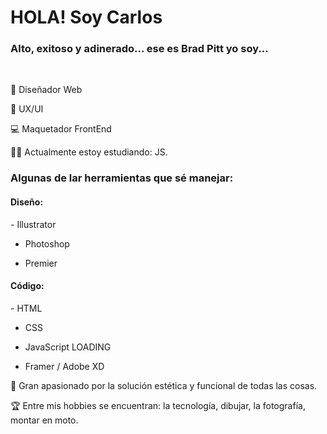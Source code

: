 
<h1>HOLA! Soy Carlos</h1>

<h3>Alto, exitoso y adinerado... ese es Brad Pitt yo soy...</h3>
<br>

🎨 Diseñador Web

📱 UX/UI

💻 Maquetador FrontEnd

💪🏼 Actualmente estoy estudiando: JS.

<h3> Algunas de lar herramientas que sé manejar: </h3>

<h4> Diseño: </h4>
- Illustrator
 
- Photoshop

- Premier


<h4> Código: </h4>
- HTML

- CSS

- JavaScript LOADING

- Framer / Adobe XD


🔎 Gran apasionado por la solución estética y funcional de todas las cosas.

🏆 Entre mis hobbies se encuentran: la tecnología, dibujar, la fotografía, montar en moto.

